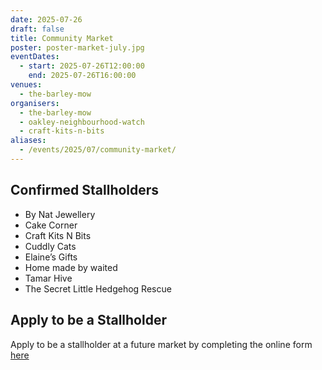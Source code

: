 ```yaml
---
date: 2025-07-26
draft: false
title: Community Market
poster: poster-market-july.jpg
eventDates:
  - start: 2025-07-26T12:00:00
    end: 2025-07-26T16:00:00
venues:
  - the-barley-mow
organisers:
  - the-barley-mow
  - oakley-neighbourhood-watch
  - craft-kits-n-bits
aliases:
  - /events/2025/07/community-market/
---
```

## Confirmed Stallholders

* By Nat Jewellery
* Cake Corner
* Craft Kits N Bits
* Cuddly Cats
* Elaine’s Gifts
* Home made by waited
* Tamar Hive
* The Secret Little Hedgehog Rescue

## Apply to be a Stallholder

Apply to be a stallholder at a future market by completing the online form [here](https://forms.office.com/e/EXLzcp4mQX)
